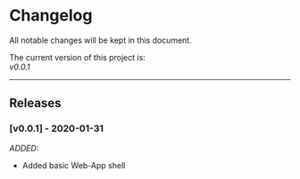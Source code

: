 # Changelog

All notable changes will be kept in this document.

The current version of this project is:  
_v0.0.1_

---

## Releases


### __[v0.0.1] - 2020-01-31__

_ADDED:_
- Added basic Web-App shell